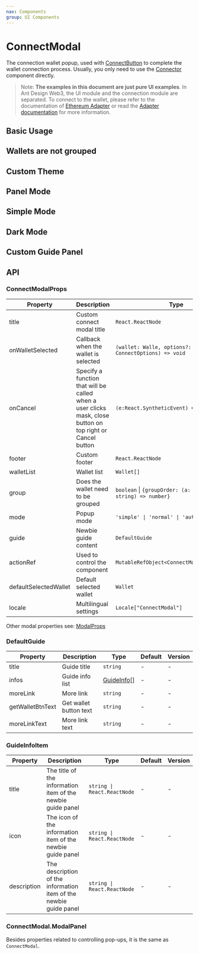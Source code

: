 ```yaml
---
nav: Components
group: UI Components
---
```


# ConnectModal

The connection wallet popup, used with [ConnectButton](../connect-button/index.md) to complete the wallet connection process. Usually, you only need to use the [Connector](../connector/index.md) component directly.

> Note: **The examples in this document are just pure UI examples**. In Ant Design Web3, the UI module and the connection module are separated. To connect to the wallet, please refer to the documentation of [Ethereum Adapter](../ethereum/index.md) or read the [Adapter documentation](../../../../docs/guide/adapter.md) for more information.

## Basic Usage

<code src="./demos/basic.tsx"></code>

## Wallets are not grouped

<code src="./demos/ungroupedBasic.tsx"></code>

## Custom Theme

<code src="./demos/theme.tsx"></code>

## Panel Mode

<code src="./demos/panel.tsx"></code>

## Simple Mode

<code src="./demos/simple.tsx"></code>

## Dark Mode

<code src="./demos/dark.tsx"></code>

## Custom Guide Panel

<code src="./demos/customGuide.tsx"></code>

## API

### ConnectModalProps

| Property | Description | Type | Default | Version |
| --- | --- | --- | --- | --- |
| title | Custom connect modal title | `React.ReactNode` | - | - |
| onWalletSelected | Callback when the wallet is selected | `(wallet: Walle, options?: ConnectOptions) => void` | - | - |
| onCancel | Specify a function that will be called when a user clicks mask, close button on top right or Cancel button | `(e:React.SyntheticEvent) => void` | - | - |
| footer | Custom footer | `React.ReactNode` | - | - |
| walletList | Wallet list | `Wallet[]` | - | - |
| group | Does the wallet need to be grouped | `boolean` \| `{groupOrder: (a: string, b: string) => number}` | `true` | - |
| mode | Popup mode | `'simple' \| 'normal' \| 'auto'` | `'auto'` | - |
| guide | Newbie guide content | `DefaultGuide` | [DefaultGuide](#defaultguide) | - |
| actionRef | Used to control the component | `MutableRefObject<ConnectModalActionType>` | - | - |
| defaultSelectedWallet | Default selected wallet | `Wallet` | - | - |
| locale | Multilingual settings | `Locale["ConnectModal"]` | - | - |

Other modal properties see: [ModalProps](https://ant.design/components/modal#API)

### DefaultGuide

| Property         | Description            | Type                       | Default | Version |
| ---------------- | ---------------------- | -------------------------- | ------- | ------- |
| title            | Guide title            | `string`                   | -       | -       |
| infos            | Guide info list        | [GuideInfo](#guideinfo)\[] | -       | -       |
| moreLink         | More link              | `string`                   | -       | -       |
| getWalletBtnText | Get wallet button text | `string`                   | -       | -       |
| moreLinkText     | More link text         | `string`                   | -       | -       |

### GuideInfoItem

| Property | Description | Type | Default | Version |
| --- | --- | --- | --- | --- |
| title | The title of the information item of the newbie guide panel | `string \| React.ReactNode` | - | - |
| icon | The icon of the information item of the newbie guide panel | `string \| React.ReactNode` | - | - |
| description | The description of the information item of the newbie guide panel | `string \| React.ReactNode` | - | - |

### ConnectModal.ModalPanel

Besides properties related to controlling pop-ups, it is the same as `ConnectModal`.
